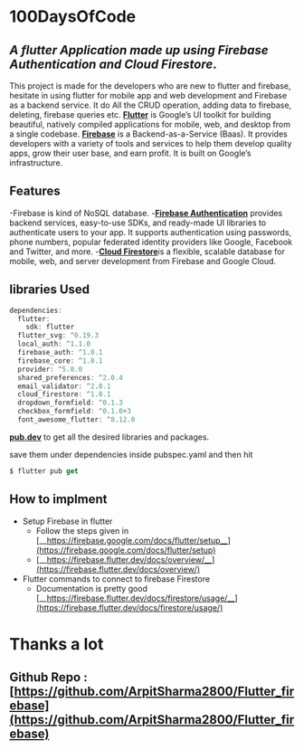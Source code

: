 # 100DaysOfCode
## _A flutter Application made up using Firebase Authentication and Cloud Firestore_.
This project is made for the developers who are new to flutter and firebase, hesitate in using flutter for mobile app and web development and Firebase as a backend service.
It do All the CRUD operation, adding data to firebase, deleting, firebase queries etc.
[__Flutter__](https://flutter.dev/) is Google’s UI toolkit for building beautiful, natively compiled applications for mobile, web, and desktop from a single codebase.
[__Firebase__](https://firebase.google.com/) is a Backend-as-a-Service (Baas). It provides developers with a variety of tools and services to help them develop quality apps, grow their user base, and earn profit. It is built on Google’s infrastructure.


## Features
-Firebase is kind of NoSQL database.
-[__Firebase Authentication__](https://firebase.google.com/docs/auth) provides backend services, easy-to-use SDKs, and ready-made UI libraries to authenticate users to your app. It supports authentication using passwords, phone numbers, popular federated identity providers like Google, Facebook and Twitter, and more.
-[__Cloud Firestore__](https://firebase.google.com/docs/firestore)is a flexible, scalable database for mobile, web, and server development from Firebase and Google Cloud. 

## libraries Used
```dart
dependencies:
  flutter:
    sdk: flutter
  flutter_svg: ^0.19.3
  local_auth: ^1.1.0
  firebase_auth: ^1.0.1
  firebase_core: ^1.0.1
  provider: ^5.0.0
  shared_preferences: ^2.0.4
  email_validator: ^2.0.1
  cloud_firestore: ^1.0.1
  dropdown_formfield: ^0.1.3
  checkbox_formfield: ^0.1.0+3
  font_awesome_flutter: ^8.12.0
```
[__pub.dev__](https://pub.dev/) to get all the desired libraries and packages.

save them under dependencies inside pubspec.yaml and then hit 
```dart
$ flutter pub get
 ```
## How to implment 
* Setup Firebase in flutter
    * Follow the steps given in [__https://firebase.google.com/docs/flutter/setup__](https://firebase.google.com/docs/flutter/setup)
    * [__https://firebase.flutter.dev/docs/overview/__](https://firebase.flutter.dev/docs/overview/)
* Flutter commands to connect to firebase Firestore
    * Documentation is pretty good [__https://firebase.flutter.dev/docs/firestore/usage/__](https://firebase.flutter.dev/docs/firestore/usage/)    


# Thanks a lot 
## Github Repo : [https://github.com/ArpitSharma2800/Flutter_firebase](https://github.com/ArpitSharma2800/Flutter_firebase)
